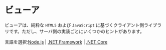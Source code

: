 # ビューア

ビューアは、純粋な `HTML5` および `JavaScript` に基づくクライアント側ライブラリです。ただし、サーバ側の実装ごとにいくつかのヒントがあります。 

言語を選択:[Node.js](viewer/3legged/nodejs) | [.NET Framework](viewer/3legged/net) | [.NET Core](viewer/3legged/netcore)